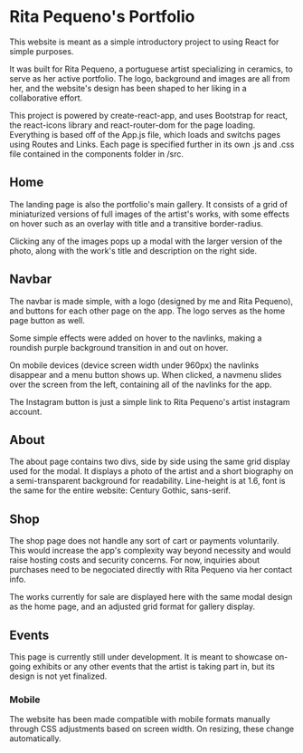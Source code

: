 # Rita Pequeno's Portfolio

This website is meant as a simple introductory project to using React for simple purposes.

It was built for Rita Pequeno, a portuguese artist specializing in ceramics, to serve as her active portfolio. The logo, background and images are all from her, and the website's design has been shaped to her liking in a collaborative effort. 

This project is powered by create-react-app, and uses Bootstrap for react, the react-icons library and react-router-dom for the page loading. Everything is based off of the App.js file, which loads and switchs pages using Routes and Links. Each page is specified further in its own .js and .css file contained in the components folder in /src.

## Home 

The landing page is also the portfolio's main gallery. It consists of a grid of miniaturized versions of full images of the artist's works, with some effects on hover such as an overlay with title and a transitive border-radius. 

Clicking any of the images pops up a modal with the larger version of the photo, along with the work's title and description on the right side.

## Navbar

The navbar is made simple, with a logo (designed by me and Rita Pequeno), and buttons for each other page on the app. The logo serves as the home page button as well. 

Some simple effects were added on hover to the navlinks, making a roundish purple background transition in and out on hover. 

On mobile devices (device screen width under 960px) the navlinks disappear and a menu button shows up. When clicked, a navmenu slides over the screen from the left, containing all of the navlinks for the app.

The Instagram button is just a simple link to Rita Pequeno's artist instagram account.

## About 

The about page contains two divs, side by side using the same grid display used for the modal. It displays a photo of the artist and a short biography on a semi-transparent background for readability. Line-height is at 1.6, font is the same for the entire website: Century Gothic, sans-serif.

## Shop

The shop page does not handle any sort of cart or payments voluntarily. This would increase the app's complexity way beyond necessity and would raise hosting costs and security concerns. For now, inquiries about purchases need to be negociated directly with Rita Pequeno via her contact info. 

The works currently for sale are displayed here with the same modal design as the home page, and an adjusted grid format for gallery display.

## Events

This page is currently still under development. It is meant to showcase on-going exhibits or any other events that the artist is taking part in, but its design is not yet finalized.

### Mobile

The website has been made compatible with mobile formats manually through CSS adjustments based on screen width. On resizing, these change automatically.

